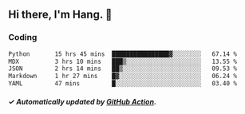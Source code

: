 ## Hi there, I'm Hang. 👋

### Coding

<!--START_SECTION:waka-->

```txt
Python       15 hrs 45 mins  ████████████████▓░░░░░░░░   67.14 %
MDX          3 hrs 10 mins   ███▒░░░░░░░░░░░░░░░░░░░░░   13.55 %
JSON         2 hrs 14 mins   ██▒░░░░░░░░░░░░░░░░░░░░░░   09.53 %
Markdown     1 hr 27 mins    █▓░░░░░░░░░░░░░░░░░░░░░░░   06.24 %
YAML         47 mins         █░░░░░░░░░░░░░░░░░░░░░░░░   03.40 %
```

<!--END_SECTION:waka-->

##### ✓ Automatically updated by [GitHub Action](https://github.com/huhuhang/huhuhang/actions).
